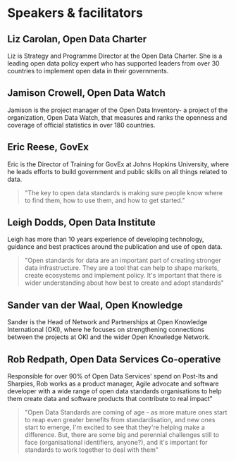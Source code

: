# Speakers & facilitators

## Liz Carolan, Open Data Charter
Liz is Strategy and Programme Director at the Open Data Charter. She is a leading open data policy expert who has supported leaders from over 30 countries to implement open data in their governments. 

## Jamison Crowell, Open Data Watch

Jamison is the project manager of the Open Data Inventory- a project of the organization, Open Data Watch, that measures and ranks the openness and coverage of official statistics in over 180 countries.

## Eric Reese, GovEx 
Eric is the Director of Training for GovEx at Johns Hopkins University, where he leads efforts to build government and public skills on all things related to data.

> "The key to open data standards is making sure people know where to find them, how to use them, and how to get started."

## Leigh Dodds, Open Data Institute
Leigh has more than 10 years experience of developing technology, guidance and best practices around the publication and use of open data.

>  "Open standards for data are an important part of creating stronger data infrastructure. They are a tool that can help to shape markets, create ecosystems and implement policy. It's important that there is wider understanding about how best to create and adopt standards"

## Sander van der Waal, Open Knowledge

Sander is the Head of Network and Partnerships at Open Knowledge International (OKI), where he focuses on strengthening connections between the projects at OKI and the wider Open Knowledge Network. 

## Rob Redpath, Open Data Services Co-operative

Responsible for over 90% of Open Data Services' spend on Post-Its and Sharpies, Rob works as a product manager, Agile advocate and software developer with a wide range of open data standards organisations to help them create data and software products that contribute to real impact"

> "Open Data Standards are coming of age - as more mature ones start to reap even greater benefits from standardisation, and new ones start to emerge, I'm excited to see that they're helping make a difference. But, there are some big and perennial challenges still to face (organisational identifiers, anyone?), and it's important for standards to work together to deal with them" 

